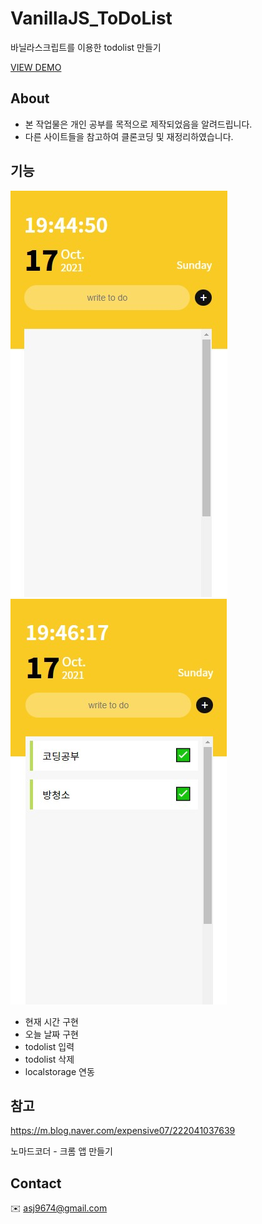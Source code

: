# VanillaJS_ToDoList
바닐라스크립트를 이용한 todolist 만들기

[VIEW DEMO](https://ahn-sujin.github.io/VanillaJS_ToDoList/html/index.html)

## About
* 본 작업물은 개인 공부를 목적으로 제작되었음을 알려드립니다.
* 다른 사이트들을 참고하여 클론코딩 및 재정리하였습니다.

## 기능 
![image](img/todolist01.jpg)![image](img/todolist02.jpg)

* 현재 시간 구현 
* 오늘 날짜 구현 
* todolist 입력 
* todolist 삭제 
* localstorage 연동

## 참고
https://m.blog.naver.com/expensive07/222041037639

노마드코더 - 크롬 앱 만들기 

## Contact 
:envelope: asj9674@gmail.com
